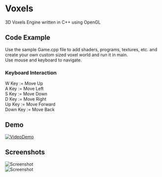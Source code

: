 # Voxels
3D Voxels Engine written in C++ using OpenGL

## Code Example
Use the sample Game.cpp file to add shaders, programs, textures, etc. and create your own custom sized voxel world and run it in main.  
Use mouse and keyboard to navigate.

### Keyboard Interaction
W Key := Move Up  
A Key := Move Left  
S Key := Move Down  
D Key := Move Right  
Up Key := Move Forward  
Down Key := Move Back

## Demo
[![VideoDemo](http://i.imgur.com/62xBx1j.jpg)](https://www.youtube.com/watch?v=Hn5ZP1zGmSA "Voxels")

## Screenshots
![Screenshot](http://i.imgur.com/vKbU1nr.jpg "VoxelsScreenshot0")  
![Screenshot](http://i.imgur.com/8GG7GIm.jpg "VoxelsScreenshot1")
